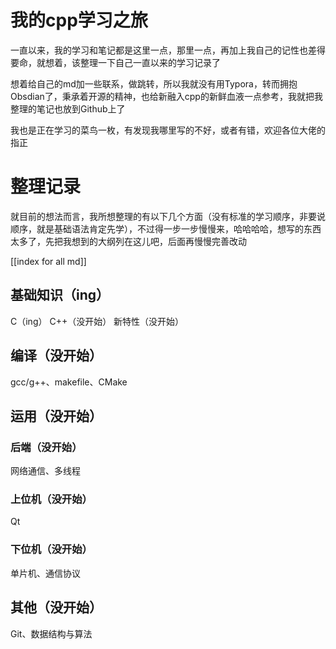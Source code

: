 # 我的cpp学习之旅

一直以来，我的学习和笔记都是这里一点，那里一点，再加上我自己的记性也差得要命，就想着，该整理一下自己一直以来的学习记录了

想着给自己的md加一些联系，做跳转，所以我就没有用Typora，转而拥抱Obsdian了，秉承着开源的精神，也给新融入cpp的新鲜血液一点参考，我就把我整理的笔记也放到Github上了

我也是正在学习的菜鸟一枚，有发现我哪里写的不好，或者有错，欢迎各位大佬的指正

# 整理记录

就目前的想法而言，我所想整理的有以下几个方面（没有标准的学习顺序，非要说顺序，就是基础语法肯定先学），不过得一步一步慢慢来，哈哈哈哈，想写的东西太多了，先把我想到的大纲列在这儿吧，后面再慢慢完善改动

[[index for all md]]

## 基础知识（ing）

C（ing）
C++（没开始）
新特性（没开始）

## 编译（没开始）

gcc/g++、makefile、CMake

## 运用（没开始）

### 后端（没开始）

网络通信、多线程

### 上位机（没开始）

Qt

### 下位机（没开始）

单片机、通信协议

## 其他（没开始）

Git、数据结构与算法
